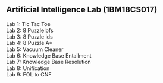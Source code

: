 ## Artificial Intelligence Lab (1BM18CS017)
Lab 1: Tic Tac Toe<br>
Lab 2: 8 Puzzle bfs<br>
Lab 3: 8 Puzzle ids<br>
Lab 4: 8 Puzzle A*<br>
Lab 5: Vacuum Cleaner<br>
Lab 6: Knowledge Base Entailment<br>
Lab 7: Knowledge Base Resolution<br>
Lab 8: Unification<br>
Lab 9: FOL to CNF
